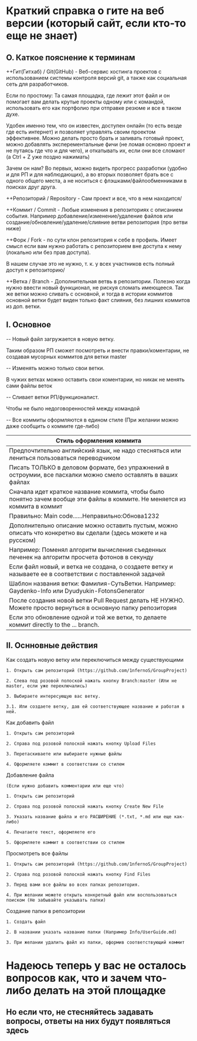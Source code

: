 # Краткий справка о гите на веб версии (который сайт, если кто-то еще не знает)

## O. Каткое пояснение к терминам
  
++Гит(Гитхаб) / Git(GitHub) - Веб-сервис хостинга проектов с использованием системы контроля версий git, а также как социальная сеть для разработчиков.
  
  Если по простому: Та самая площадка, где лежит этот файл и он помогает вам делать крутые проекты одному или с командой, использовать его как портфолио при отправке резюме и все в таком духе.
  
  Удобен именно тем, что он известен, доступен онлайн (то есть везде где есть интернет) и позволяет управлять своим проектом эффективнее. Можно делать просто брать и заливать готовый проект, можно добавлять эксперементальные фичи (не ломая основно проект и не путаясь где что и для чего), и откатывать их, если они все сломают (а Ctrl + Z уже поздно нажимать)
  
  Зачем он нам? Во первых, можно видеть прогресс разработки (удобно и для РП и для наблюдающих), а во вторых позволяет брать все с одного общего места, а не носиться с флэшками/файлообменниками в поисках друг друга.
  
  
++Репозиторий / Repository - Сам проект и все, что в нем находится/
  
  
++Коммит / Commit - Любые изменения в репозиториях с описанием события. Например добавление/изменение/удаление файлов или создание/обновление/удаление/слияние ветви репозитория (про ветви ниже)
  
  
++Форк / Fork - по сути клон репозитория к себе в профиль. Имеет смысл если вам нужно работать с репозиторием вне доступа к нему (локально или без прав доступа). 
    
  В нашем случае это не нужно, т. к. у всех участников есть полный доступ к репозиторию/
  
  
++Ветка / Branch - Дополнительная ветвь в репозитории. Полезно когда нужно ввести новый функционал, не рискуя сломать имеющееся. Так же ветки можно сливать с основной, и тогда в истории коммитов основной ветки будет виден только факт слияния, без лишних коммитов из доп. ветки.
  
  
  
## I. Основное


  -- Новый файл загружается в новую ветку. 
  
  Таким образом РП сможет посмотреть и внести правки/коментарии, не создавая мусорных коммитов для ветки master
  
  
  -- Изменять можно только свои ветки.
  
  В чужих ветках можно оставить свои коментарии, но никак не менять сами файлы веток
  
  -- Сливает ветки РП/функционалист.
  
  Чтобы не было недоговоренностей между командой
  
  
  -- Все коммиты оформляются в едином стиле (При желании можно даже сообщить о коммите где-либо)
  
  
| Стиль оформления коммита                                                                  |
| ----------------------------------------------------------------------------------------- |
|Предпочтительно английский язык, не надо стесняться или лениться пользоваться переводчиком |
|Писать ТОЛЬКО в деловом формате, без упражнений в остроумии, все пасхалки можно смело оставлять в ваших файлах|
|Сначала идет краткое название коммита, чтобы было понятно зачем вообще эти файлы в коммите. Не меняется из коммита в коммит|
|Правильно: Main code......Неправильно:Обнова1232|
|Дополнительно описание можно оставить пустым, можно описать что конкретно вы сделали (здесь можете и на русском)|
|Например: Поменял алгоритм вычисления съеденных печенек на алгоритм просчета фотонов в секунду|
|Если файл новый, и ветка не создана, о создаете ветку и называете ее в соответствии с поставленной задачей|
|Шаблон названия ветки: Фамилия-СутьВетки. Например: Gaydenko-Info или Dyudyukin-FotonsGenerator|
|После создания новой ветки Pull Request делать НЕ НУЖНО. Можете просто вернуться в основную папку репозитория|
|Если это обновление одной и той же ветки, то делаете коммит directly to the ... branch.|


  ## II. Оснновные действия
  
  Как создать новую ветку или переключиться между существующими
  
    1. Открыть сам репозиторий (https://github.com/1nfernoS/GroupProject)
    
    2. Слева под розовой полоской нажать кнопку Branch:master (Или не master, если уже переключались)
    
    3. Выбираете интересующую вас ветку.
    
    3.1. Или создаете ветку, дав ей соответствующее название и работая в ней.
  
  Как добавить файл
  
    1. Открыть сам репозиторий
    
    2. Справа под розовой полоской нажать кнопку Upload Files
    
    3. Перетаскиваете или выбираете нужные файлы
    
    4. Оформляете коммит в соответствии со стилем
    
  
  
  Добавление файла
  
    (Если нужно добавить комментарии или еще что)
    
    1. Открыть сам репозиторий
    
    2. Справа под розовой полоской нажать кнопку Create New File
    
    3. Указать название файла и его РАСШИРЕНИЕ (*.txt, *.md или еще как-либо)
    
    4. Печатаете текст, оформляете его
    
    5. Оформляете коммит в соответствии со стилем
    
    
    
   Просмотреть все файлы
   
    1. Открыть сам репозиторий (https://github.com/1nfernoS/GroupProject)
    
    2. Справа под розовой полоской нажать кнопку Find Files
    
    3. Перед вами все файлы во всех папках репозитория.
    
    4. При желании можете открыть конкретный файл или воспользоваться поиском (Не забывайте указывать папки)
    


   Создание папки в репозитории
   
    1. Создать файл
    
    2. В названии указать название папки (Например Info/UserGuide.md)
    
    3. При желании удалить файл из папки, оформив соответствующий коммит
    


# Надеюсь теперь у вас не осталось вопросов как, что и зачем что-либо делать на этой площадке

## Но если что, не стесняйтесь задавать вопросы, ответы на них будут появляться здесь
